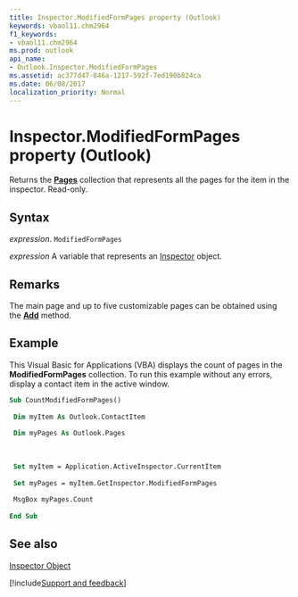 ```yaml
---
title: Inspector.ModifiedFormPages property (Outlook)
keywords: vbaol11.chm2964
f1_keywords:
- vbaol11.chm2964
ms.prod: outlook
api_name:
- Outlook.Inspector.ModifiedFormPages
ms.assetid: ac377d47-846a-1217-592f-7ed190b824ca
ms.date: 06/08/2017
localization_priority: Normal
---
```



# Inspector.ModifiedFormPages property (Outlook)

Returns the  **[Pages](Outlook.Pages.md)** collection that represents all the pages for the item in the inspector. Read-only.


## Syntax

_expression_. `ModifiedFormPages`

_expression_ A variable that represents an [Inspector](Outlook.Inspector.md) object.


## Remarks

The main page and up to five customizable pages can be obtained using the  **[Add](Outlook.Pages.Add.md)** method.


## Example

This Visual Basic for Applications (VBA) displays the count of pages in the  **ModifiedFormPages** collection. To run this example without any errors, display a contact item in the active window.


```vb
Sub CountModifiedFormPages() 
 
 Dim myItem As Outlook.ContactItem 
 
 Dim myPages As Outlook.Pages 
 
 
 
 Set myItem = Application.ActiveInspector.CurrentItem 
 
 Set myPages = myItem.GetInspector.ModifiedFormPages 
 
 MsgBox myPages.Count 
 
End Sub
```


## See also


[Inspector Object](Outlook.Inspector.md)

[!include[Support and feedback](~/includes/feedback-boilerplate.md)]